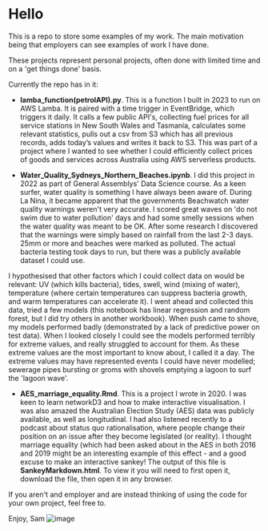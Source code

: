 # Hello

This is a repo to store some examples of my work. The main motivation being that employers can see examples of work I have done.

These projects represent personal projects, often done with limited time and on a 'get things done' basis.

Currently the repo has in it: 
- **lamba_function(petrolAPI).py**. This is a function I built in 2023 to run on AWS Lamba. It is paired with a time trigger in EventBridge, which triggers it daily. It calls a few public API's, collecting fuel prices for all service stations in New South Wales and Tasmania, calculates some relevant statistics, pulls out a csv from S3 which has all previous records, adds today’s values and writes it back to S3. This was part of a project where I wanted to see whether I could efficiently collect prices of goods and services across Australia using AWS serverless products.

- **Water_Quality_Sydneys_Northern_Beaches.ipynb**. I did this project in 2022 as part of General Assemblys' Data Science course. As a keen surfer, water quality is something I have always been aware of. During La Nina, it became apparent that the governments Beachwatch water quality warnings weren't very accurate. I scored great waves on 'do not swim due to water pollution' days and had some smelly sessions when the water quality was meant to be OK. After some research I discovered that the warnings were simply based on rainfall from the last 2-3 days. 25mm or more and beaches were marked as polluted. The actual bacteria testing took days to run, but there was a publicly available dataset I could use.

I hypothesised that other factors which I could collect data on would be relevant: UV (which kills bacteria), tides, swell, wind (mixing of water), temperature (where certain temperatures can suppress bacteria growth, and warm temperatures can accelerate it). I went ahead and collected this data, tried a few models (this notebook has linear regression and random forest, but I did try others in another workbook). When push came to shove, my models performed badly (demonstrated by a lack of predictive power on test data). When I looked closely I could see the models performed terribly for extreme values, and really struggled to account for them. As these extreme values are the most important to know about, I called it a day. The extreme values may have represented events I could have never modelled; sewerage pipes bursting or groms with shovels emptying a lagoon to surf the 'lagoon wave'. 
  
- **AES_marriage_equality.Rmd**. This is a project I wrote in 2020. I was keen to learn networkD3 and how to make interactive visualisation. I was also amazed the Australian Election Study (AES) data was publicly available, as well as longitudinal. I had also listened recently to a podcast about status quo rationalisation, where people change their position on an issue after they become legislated (or reality). I thought marriage equality (which had been asked about in the AES in both 2016 and 2019 might be an interesting example of this effect - and a good excuse to make an interactive sankey! The output of this file is **SankeyMarkdown.html**. To view it you will need to first open it, download the file, then open it in any browser.

If you aren't and employer and are instead thinking of using the code for your own project, feel free to.

Enjoy, 
Sam
![image](https://github.com/samuelwakeling/ExampleWork/assets/79378666/058e6d17-fbed-4f73-923c-c636efe0083d)

